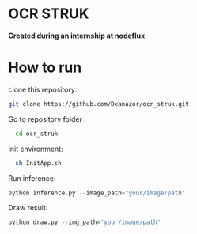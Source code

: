 # OCR STRUK

**Created during an internship at nodeflux**

# How to run

clone this repository:
```bash
git clone https://github.com/Deanazor/ocr_struk.git
```

Go to repository folder :

```bash
  cd ocr_struk
```

Init environment:
```bash
  sh InitApp.sh
```

Run inference:
```python
python inference.py --image_path="your/image/path"
```

Draw result:
```python
python draw.py --img_path="your/image/path"
```
